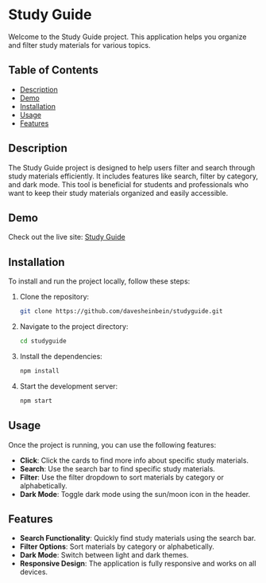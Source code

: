 # Study Guide

Welcome to the Study Guide project. This application helps you organize and filter study materials for various topics.

## Table of Contents

- [Description](#description)
- [Demo](#demo)
- [Installation](#installation)
- [Usage](#usage)
- [Features](#features)

## Description

The Study Guide project is designed to help users filter and search through study materials efficiently. It includes features like search, filter by category, and dark mode. This tool is beneficial for students and professionals who want to keep their study materials organized and easily accessible.

## Demo

Check out the live site: [Study Guide](https://studyguide-8d2f5.web.app/)

## Installation

To install and run the project locally, follow these steps:

1. Clone the repository:

   ```sh
   git clone https://github.com/davesheinbein/studyguide.git
   ```

2. Navigate to the project directory:

   ```sh
   cd studyguide
   ```

3. Install the dependencies:

   ```sh
   npm install
   ```

4. Start the development server:

   ```sh
   npm start
   ```

## Usage

Once the project is running, you can use the following features:

- **Click**: Click the cards to find more info about specific study materials.
- **Search**: Use the search bar to find specific study materials.
- **Filter**: Use the filter dropdown to sort materials by category or alphabetically.
- **Dark Mode**: Toggle dark mode using the sun/moon icon in the header.

## Features

- **Search Functionality**: Quickly find study materials using the search bar.
- **Filter Options**: Sort materials by category or alphabetically.
- **Dark Mode**: Switch between light and dark themes.
- **Responsive Design**: The application is fully responsive and works on all devices.
